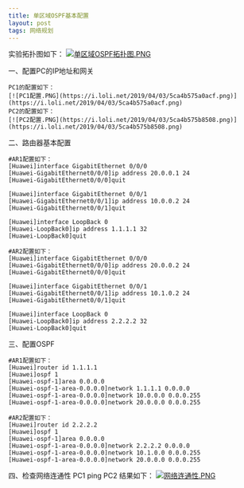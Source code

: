 ```yaml
---
title: 单区域OSPF基本配置
layout: post
tags: 网络规划
---
```

实验拓扑图如下：
    [![单区域OSPF拓扑图.PNG](https://i.loli.net/2019/04/03/5ca4b94d0ec0a.png)](https://i.loli.net/2019/04/03/5ca4b94d0ec0a.png)
    
一、配置PC的IP地址和网关

    PC1的配置如下：
    [![PC1配置.PNG](https://i.loli.net/2019/04/03/5ca4b575a0acf.png)](https://i.loli.net/2019/04/03/5ca4b575a0acf.png)
    PC2的配置如下：
    [![PC2配置.PNG](https://i.loli.net/2019/04/03/5ca4b575b8508.png)](https://i.loli.net/2019/04/03/5ca4b575b8508.png)

二、路由器基本配置

    #AR1配置如下：
    [Huawei]interface GigabitEthernet 0/0/0
    [Huawei-GigabitEthernet0/0/0]ip address 20.0.0.1 24
    [Huawei-GigabitEthernet0/0/0]quit
    
    [Huawei]interface GigabitEthernet 0/0/1
    [Huawei-GigabitEthernet0/0/1]ip address 10.0.0.2 24
    [Huawei-GigabitEthernet0/0/1]quit
    
    [Huawei]interface LoopBack 0
    [Huawei-LoopBack0]ip address 1.1.1.1 32
    [Huawei-LoopBack0]quit
    
    #AR2配置如下：
    [Huawei]interface GigabitEthernet 0/0/0
    [Huawei-GigabitEthernet0/0/0]ip address 20.0.0.2 24
    [Huawei-GigabitEthernet0/0/0]quit
    
    [Huawei]interface GigabitEthernet 0/0/1
    [Huawei-GigabitEthernet0/0/1]ip address 10.1.0.2 24
    [Huawei-GigabitEthernet0/0/1]quit
    
    [Huawei]interface LoopBack 0
    [Huawei-LoopBack0]ip address 2.2.2.2 32
    [Huawei-LoopBack0]quit
    
三、配置OSPF

    #AR1配置如下：
    [Huawei]router id 1.1.1.1
    [Huawei]ospf 1
    [Huawei-ospf-1]area 0.0.0.0
    [Huawei-ospf-1-area-0.0.0.0]network 1.1.1.1 0.0.0.0
    [Huawei-ospf-1-area-0.0.0.0]network 10.0.0.0 0.0.0.255
    [Huawei-ospf-1-area-0.0.0.0]network 20.0.0.0 0.0.0.255
    
    #AR2配置如下：
    [Huawei]router id 2.2.2.2
    [Huawei]ospf 1
    [Huawei-ospf-1]area 0.0.0.0
    [Huawei-ospf-1-area-0.0.0.0]network 2.2.2.2 0.0.0.0
    [Huawei-ospf-1-area-0.0.0.0]network 10.1.0.0 0.0.0.255
    [Huawei-ospf-1-area-0.0.0.0]network 20.0.0.0 0.0.0.255
    
四、检查网络连通性
    PC1 ping PC2 结果如下：
    [![网络连通性.PNG](https://i.loli.net/2019/04/03/5ca4c0e33871f.png)](https://i.loli.net/2019/04/03/5ca4c0e33871f.png)
